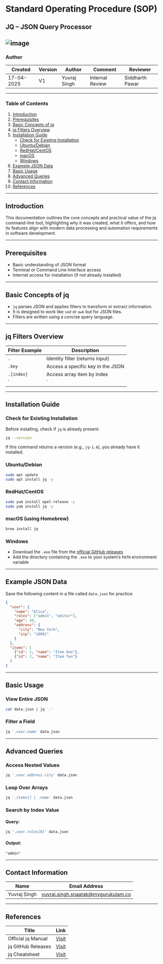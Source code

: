 # Standard Operating Procedure (SOP)  
## JQ – JSON Query Processor
![image](https://encrypted-tbn0.gstatic.com/images?q=tbn:ANd9GcQ4SlpZ3rtWRgb4FBiqiyWroygQEOw_jfVSsQ&s)  
---
### Author
| Created     | Version | Author        | Comment | Reviewer         |
|-------------|---------|---------------|---------|------------------|
| 17-04-2025  | V1      | Yuvraj Singh  |    Internal Review     | Siddharth Pawar  |

---

### Table of Contents
1. [Introduction](#introduction)
2. [Prerequisites](#Prerequisites)  
3. [Basic Concepts of jq](#Basic-Concepts-of-jq)  
4. [jq Filters Overview](#jq-Filters-Overview)  
5. [Installation Guide](#Installation-Guide)  
   - [Check for Existing Installation](#Check-for-Existing-Installation)  
   - [Ubuntu/Debian](#Ubuntu/Debian)  
   - [RedHat/CentOS](#RedHat/CentOS)  
   - [macOS](#macOS)  
   - [Windows](#windows)  
6. [Example JSON Data](#Example-JSON-Data)  
7. [Basic Usage](#Basic-Usage)  
8. [Advanced Queries](#Advanced-Queries)   
9. [Contact Information](#Contact-Information)  
10. [References](#References)  

---

## Introduction

This documentation outlines the core concepts and practical value of the jq command-line tool, highlighting why it was created, what it offers, and how its features align with modern data processing and automation requirements in software development.

---

## Prerequisites

- Basic understanding of JSON format  
- Terminal or Command Line Interface access  
- Internet access for installation (if not already installed)

---

## Basic Concepts of jq

- `jq` parses JSON and applies filters to transform or extract information.
- It is designed to work like `sed` or `awk` but for JSON files.
- Filters are written using a concise query language.

---

## jq Filters Overview

| Filter Example | Description                        |
|----------------|------------------------------------|
| `.`            | Identity filter (returns input)    |
| `.key`         | Access a specific key in the JSON  |
| `.[index]`     | Access array item by index         |
| `|`            | Pipe result to next filter         |

---

## Installation Guide

### Check for Existing Installation

Before installing, check if `jq` is already present:

```bash
jq --version
```

If this command returns a version (e.g., `jq-1.6`), you already have it installed.

### Ubuntu/Debian

```bash
sudo apt update
sudo apt install jq -y
```

### RedHat/CentOS

```bash
sudo yum install epel-release -y
sudo yum install jq -y
```

### macOS (using Homebrew)

```bash
brew install jq
```

### Windows

- Download the `.exe` file from the [official GitHub releases](https://github.com/stedolan/jq/releases)
- Add the directory containing the `.exe` to your system’s `PATH` environment variable

---

## Example JSON Data

Save the following content in a file called `data.json` for practice:

```json
{
  "user": {
    "name": "Alice",
    "roles": ["admin", "editor"],
    "age": 30,
    "address": {
      "city": "New York",
      "zip": "10001"
    }
  },
  "items": [
    {"id": 1, "name": "Item One"},
    {"id": 2, "name": "Item Two"}
  ]
}
```

---

## Basic Usage

### View Entire JSON

```bash
cat data.json | jq '.'
```

### Filter a Field

```bash
jq '.user.name' data.json
```

---

## Advanced Queries

### Access Nested Values

```bash
jq '.user.address.city' data.json
```

### Loop Over Arrays

```bash
jq '.items[] | .name' data.json
```

### Search by Index Value

#### Query:

```bash
jq '.user.roles[0]' data.json
```

#### Output:

```
"admin"
```

---
## Contact Information

| Name         | Email Address                                 |
|--------------|-----------------------------------------------|
| Yuvraj Singh | yuvraj.singh.snaatak@mygurukulam.co           |

---

## References
| **Title**                        | **Link**                                        |
|----------------------------------|-------------------------------------------------|
| Official jq Manual | [Visit](https://stedolan.github.io/jq/manual/)  |
| jq GitHub Releases | [Visit](https://github.com/stedolan/jq/releases)  |
| jq Cheatsheet | [Visit](https://lzone.de/cheat-sheet/jq)  |
